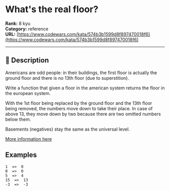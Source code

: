 # What's the real floor?

**Rank:** 8 kyu  
**Category:** reference  
**URL:** [https://www.codewars.com/kata/574b3b1599d8f897470018f6](https://www.codewars.com/kata/574b3b1599d8f897470018f6)

---

## 📝 Description

Americans are odd people: in their buildings, the first floor is actually the ground floor and there is no 13th floor (due to superstition).

Write a function that given a floor in the american system returns the floor in the european system.

With the 1st floor being replaced by the ground floor and the 13th floor being removed, the numbers move down to take their place. In case of above 13, they move down by two because there are two omitted numbers below them.

Basements (negatives) stay the same as the universal level.

[More information here](https://en.wikipedia.org/wiki/Storey#European_scheme)

## Examples

```
1  =>  0 
0  =>  0
5  =>  4
15  =>  13
-3  =>  -3
```
